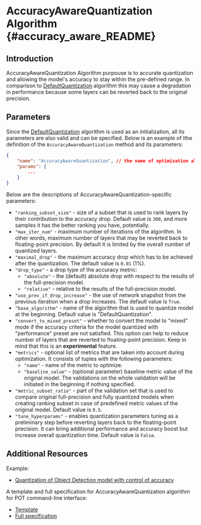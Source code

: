 # AccuracyAwareQuantization Algorithm {#accuracy_aware_README}

## Introduction
AccuracyAwareQuantization Algorithm purpouse is to accurate quantization and allowing the model's accuracy to stay within the 
pre-defined range. In comparison to [DefaultQuantization](../default/README.md) algorithm this may cause a 
degradation in performance because some layers can be reverted back to the original precision.

## Parameters
Since the [DefaultQuantization](../default/README.md) algorithm is used as an initialization, all its parameters are also valid and can be specified. Below is an example of lthe definition of the `AccuracyAwareQuantization` method and its parameters:
```json
{
    "name": "AccuracyAwareQuantization", // the name of optimization algorithm 
    "params": {
        ...
    }
}
```

Below are the descriptions of AccuracyAwareQuantization-specific parameters:
- `"ranking_subset_size"` - size of a subset that is used to rank layers by their contribution to the accuracy drop. 
Default value is `300`, and more samples it has the better ranking you have, potentially.
- `"max_iter_num"` - maximum number of iterations of the algorithm. In other words, maximum number of layers that may
 be reverted back to floating-point precision. By default it is limited by the overall number of quantized layers.
- `"maximal_drop"` - the maximum accuracy drop which has to be achieved after the quantization. The default value is `0.01` (1%).
- `"drop_type"` - a drop type of the accuracy metric: 
    - `"absolute"` - the (default) absolute drop with respect to the results of the full-precision model.
    - `"relative"` - relative to the results of the full-precision model.
- `"use_prev_if_drop_increase"` - the use of network snapshot from the previous iteration when a drop 
increases. The default value is `True`.
- `"base_algorithm"` - name of the algorithm that is used to quantize model at the beginning. Default value is 
    "DefaultQuantization".
- `"convert_to_mixed_preset"` - whether to convert the model to "mixed" mode if the accuracy criteria for the model
 quantized with "performance" preset are not satisfied. This option can help to reduce number of layers that are reverted
 to floating-point precision. Keep in mind that this is an **experimental** feature.
- `"metrics"` - optional list of metrics that are taken into account during optimization. It consists of tuples with the 
following parameters:
    - `"name"` - name of the metric to optimize.
    - `"baseline_value"` - (optional parameter) baseline metric value of the original model. The validations on
    the whole validation will be initiated in the beginning if nothing specified.
- `"metric_subset_ratio"` - part of the validation set that is used to compare original full-precision and 
fully quantized models when creating ranking subset in case of predefined metric values of the original model.
Default value is `0.5`.
- `"tune_hyperparams"` - enables quantization parameters tuning as a preliminary step before reverting layers back
to the floating-point precision. It can bring additional performance and accuracy boost but increase overall 
quantization time. Default value is `False`.

## Additional Resources

Example:
 * [Quantization of Object Detection model with control of accuracy](https://github.com/openvinotoolkit/openvino/tree/master/tools/pot/openvino/tools/pot/api/samples/object_detection)

 A template and full specification for AccuracyAwareQuantization algorithm for POT command-line interface:
 * [Template](https://github.com/openvinotoolkit/openvino/blob/master/tools/pot/configs/accuracy_aware_quantization_template.json)
 * [Full specification](https://github.com/openvinotoolkit/openvino/blob/master/tools/pot/configs/accuracy_aware_quantization_spec.json)

